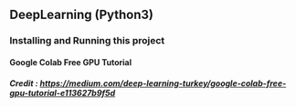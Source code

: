## DeepLearning (Python3) 

### Installing and Running this project
#### Google Colab Free GPU Tutorial
##### Credit : https://medium.com/deep-learning-turkey/google-colab-free-gpu-tutorial-e113627b9f5d




